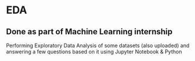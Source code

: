 # EDA 
## Done as part of Machine Learning internship 
Performing Exploratory Data Analysis of some datasets (also uploaded) and answering a few questions based on it using Jupyter Notebook & Python
